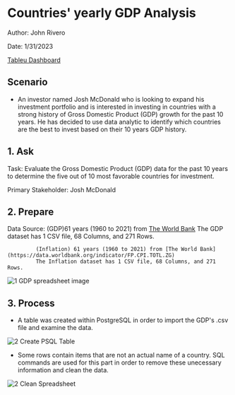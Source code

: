 # Countries' yearly GDP Analysis

Author: John Rivero

Date: 1/31/2023

[Tableu Dashboard](https://public.tableau.com/app/profile/john.r6470/viz/CountriesYearlyGDP1960-2021/Dashboard1?publish=yes)


## Scenario

- An investor named Josh McDonald who is looking to expand his investment portfolio and is interested in investing in countries with a strong history of Gross Domestic Product (GDP) growth for the past 10 years. He has decided to use data analytic to identify which countries are the best to invest based on their 10 years GDP history.



## 1. Ask

 Task: Evaluate the Gross Domestic Product (GDP) data for the past 10 years to determine the five out of 10 most favorable countries for investment.

 Primary Stakeholder: Josh McDonald


## 2. Prepare

Data Source: (GDP)61 years (1960 to 2021) from [The World Bank](https://data.worldbank.org/indicator/NY.GDP.MKTP.CD)
              The GDP dataset has 1 CSV file, 68 Columns, and 271 Rows.
              
              
              
             (Inflation) 61 years (1960 to 2021) from [The World Bank](https://data.worldbank.org/indicator/FP.CPI.TOTL.ZG)
             The Inflation dataset has 1 CSV file, 68 Columns, and 271 Rows.


![1  GDP spreadsheet image](https://user-images.githubusercontent.com/81208412/216237950-c9e77354-7126-44cc-9ea1-a8f8fbcf043f.jpg)

## 3. Process

- A table was created within PostgreSQL in order to import the GDP's .csv file and examine the data.

![2  Create PSQL Table](https://user-images.githubusercontent.com/81208412/215952472-fb835bc7-f317-4db5-be80-bbb07b0c0350.jpg)


- Some rows contain items that are not an actual name of a country.  SQL commands are used for this part in order to remove these unecessary information and clean the data.

![2  Clean Spreadsheet](https://user-images.githubusercontent.com/81208412/215950151-f5c9405f-4944-4e85-bfea-9d7a43e734b3.jpg)
